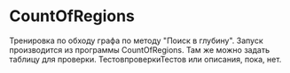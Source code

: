 # CountOfRegions
Тренировка по обходу графа по методу "Поиск в глубину".
Запуск производится из программы CountOfRegions. Там же можно задать таблицу для проверки. 
ТестовпроверкиТестов или описания, пока, нет. 

